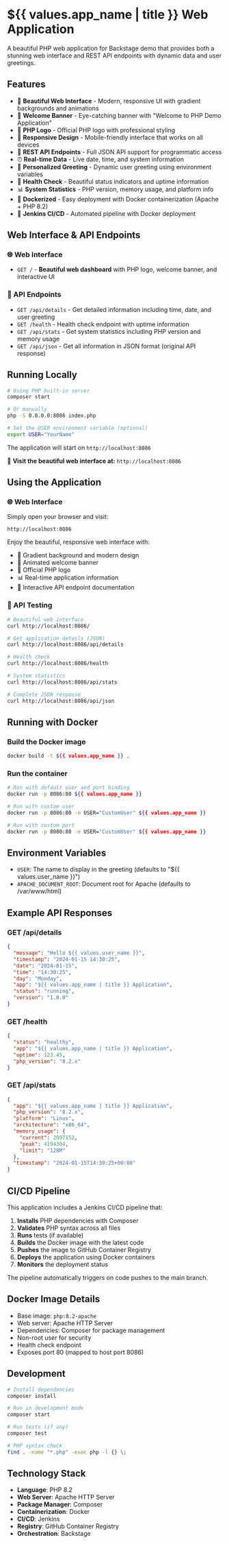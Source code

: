 # ${{ values.app_name | title }} Web Application

A beautiful PHP web application for Backstage demo that provides both a stunning web interface and REST API endpoints with dynamic data and user greetings.

## Features

- 🎨 **Beautiful Web Interface** - Modern, responsive UI with gradient backgrounds and animations
- 🚀 **Welcome Banner** - Eye-catching banner with "Welcome to PHP Demo Application"
- 🐘 **PHP Logo** - Official PHP logo with professional styling
- 📱 **Responsive Design** - Mobile-friendly interface that works on all devices
- 🔗 **REST API Endpoints** - Full JSON API support for programmatic access
- ⏰ **Real-time Data** - Live date, time, and system information
- 👋 **Personalized Greeting** - Dynamic user greeting using environment variables
- 💚 **Health Check** - Beautiful status indicators and uptime information
- 📊 **System Statistics** - PHP version, memory usage, and platform info
- 🐳 **Dockerized** - Easy deployment with Docker containerization (Apache + PHP 8.2)
- 🔧 **Jenkins CI/CD** - Automated pipeline with Docker deployment

## Web Interface & API Endpoints

### 🌐 Web Interface
- `GET /` - **Beautiful web dashboard** with PHP logo, welcome banner, and interactive UI

### 🔗 API Endpoints
- `GET /api/details` - Get detailed information including time, date, and user greeting
- `GET /health` - Health check endpoint with uptime information
- `GET /api/stats` - Get system statistics including PHP version and memory usage
- `GET /api/json` - Get all information in JSON format (original API response)

## Running Locally

```bash
# Using PHP built-in server
composer start

# Or manually
php -S 0.0.0.0:8086 index.php

# Set the USER environment variable (optional)
export USER="YourName"
```

The application will start on `http://localhost:8086`

🎉 **Visit the beautiful web interface at:** `http://localhost:8086`

## Using the Application

### 🌐 Web Interface
Simply open your browser and visit:
```
http://localhost:8086
```

Enjoy the beautiful, responsive web interface with:
- 🎨 Gradient background and modern design
- 🚀 Animated welcome banner  
- 🐘 Official PHP logo
- 📊 Real-time application information
- 🔗 Interactive API endpoint documentation

### 🔗 API Testing
```bash
# Beautiful web interface
curl http://localhost:8086/

# Get application details (JSON)
curl http://localhost:8086/api/details

# Health check
curl http://localhost:8086/health

# System statistics
curl http://localhost:8086/api/stats

# Complete JSON response
curl http://localhost:8086/api/json
```

## Running with Docker

### Build the Docker image
```bash
docker build -t ${{ values.app_name }} .
```

### Run the container
```bash
# Run with default user and port binding
docker run -p 8086:80 ${{ values.app_name }}

# Run with custom user
docker run -p 8086:80 -e USER="CustomUser" ${{ values.app_name }}

# Run with custom port
docker run -p 8080:80 -e USER="CustomUser" ${{ values.app_name }}
```

## Environment Variables

- `USER`: The name to display in the greeting (defaults to "${{ values.user_name }}")
- `APACHE_DOCUMENT_ROOT`: Document root for Apache (defaults to /var/www/html)

## Example API Responses

### GET /api/details
```json
{
  "message": "Hello ${{ values.user_name }}",
  "timestamp": "2024-01-15 14:30:25",
  "date": "2024-01-15",
  "time": "14:30:25",
  "day": "Monday",
  "app": "${{ values.app_name | title }} Application",
  "status": "running",
  "version": "1.0.0"
}
```

### GET /health
```json
{
  "status": "healthy",
  "app": "${{ values.app_name | title }} Application",
  "uptime": 123.45,
  "php_version": "8.2.x"
}
```

### GET /api/stats
```json
{
  "app": "${{ values.app_name | title }} Application",
  "php_version": "8.2.x",
  "platform": "Linux",
  "architecture": "x86_64",
  "memory_usage": {
    "current": 2097152,
    "peak": 4194304,
    "limit": "128M"
  },
  "timestamp": "2024-01-15T14:30:25+00:00"
}
```

## CI/CD Pipeline

This application includes a Jenkins CI/CD pipeline that:

1. **Installs** PHP dependencies with Composer
2. **Validates** PHP syntax across all files
3. **Runs** tests (if available)
4. **Builds** the Docker image with the latest code
5. **Pushes** the image to GitHub Container Registry
6. **Deploys** the application using Docker containers
7. **Monitors** the deployment status

The pipeline automatically triggers on code pushes to the main branch.

## Docker Image Details

- Base image: `php:8.2-apache`
- Web server: Apache HTTP Server
- Dependencies: Composer for package management
- Non-root user for security
- Health check endpoint
- Exposes port 80 (mapped to host port 8086)

## Development

```bash
# Install dependencies
composer install

# Run in development mode
composer start

# Run tests (if any)
composer test

# PHP syntax check
find . -name "*.php" -exec php -l {} \;
```

## Technology Stack

- **Language**: PHP 8.2
- **Web Server**: Apache HTTP Server
- **Package Manager**: Composer
- **Containerization**: Docker
- **CI/CD**: Jenkins
- **Registry**: GitHub Container Registry
- **Orchestration**: Backstage 